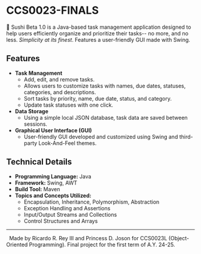 # CCS0023-FINALS
🍣 Sushi Beta 1.0 is a Java-based task management application designed to help users efficiently organize and prioritize their tasks-- no more, and no less. _Simplicity at its finest_. Features a user-friendly GUI made with Swing.

## Features

- **Task Management**
    - Add, edit, and remove tasks.
    - Allows users to customize tasks with names, due dates, statuses, categories, and descriptions.
    - Sort tasks by priority, name, due date, status, and category.
    - Update task statuses with one click.
- **Data Storage**
    - Using a simple local JSON database, task data are saved between sessions.
- **Graphical User Interface (GUI)**
    - User-friendly GUI developed and customized using Swing and third-party Look-And-Feel themes.

## Technical Details
- **Programming Language:** Java
- **Framework:** Swing, AWT
- **Build Tool:** Maven
- **Topics and Concepts Utilized:**
    - Encapsulation, Inheritance, Polymorphism, Abstraction
    - Exception Handling and Assertions
    - Input/Output Streams and Collections
    - Control Structures and Arrays
&nbsp;
---
&nbsp;
Made by Ricardo R. Rey III and Princess D. Joson for CCS0023L (Object-Oriented Programming). Final project for the first term of A.Y. 24-25. 
